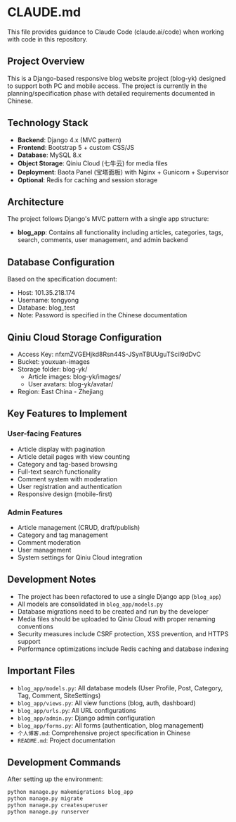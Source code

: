 # CLAUDE.md

This file provides guidance to Claude Code (claude.ai/code) when working with code in this repository.

## Project Overview

This is a Django-based responsive blog website project (blog-yk) designed to support both PC and mobile access. The project is currently in the planning/specification phase with detailed requirements documented in Chinese.

## Technology Stack

- **Backend**: Django 4.x (MVC pattern)
- **Frontend**: Bootstrap 5 + custom CSS/JS
- **Database**: MySQL 8.x
- **Object Storage**: Qiniu Cloud (七牛云) for media files
- **Deployment**: Baota Panel (宝塔面板) with Nginx + Gunicorn + Supervisor
- **Optional**: Redis for caching and session storage

## Architecture

The project follows Django's MVC pattern with a single app structure:
- **blog_app**: Contains all functionality including articles, categories, tags, search, comments, user management, and admin backend

## Database Configuration

Based on the specification document:
- Host: 101.35.218.174
- Username: tongyong
- Database: blog_test
- Note: Password is specified in the Chinese documentation

## Qiniu Cloud Storage Configuration

- Access Key: nfxmZVGEHjkd8Rsn44S-JSynTBUUguTScil9dDvC
- Bucket: youxuan-images
- Storage folder: blog-yk/
  - Article images: blog-yk/images/
  - User avatars: blog-yk/avatar/
- Region: East China - Zhejiang

## Key Features to Implement

### User-facing Features
- Article display with pagination
- Article detail pages with view counting
- Category and tag-based browsing
- Full-text search functionality
- Comment system with moderation
- User registration and authentication
- Responsive design (mobile-first)

### Admin Features
- Article management (CRUD, draft/publish)
- Category and tag management
- Comment moderation
- User management
- System settings for Qiniu Cloud integration

## Development Notes

- The project has been refactored to use a single Django app (`blog_app`)
- All models are consolidated in `blog_app/models.py` 
- Database migrations need to be created and run by the developer
- Media files should be uploaded to Qiniu Cloud with proper renaming conventions
- Security measures include CSRF protection, XSS prevention, and HTTPS support
- Performance optimizations include Redis caching and database indexing

## Important Files

- `blog_app/models.py`: All database models (User Profile, Post, Category, Tag, Comment, SiteSettings)
- `blog_app/views.py`: All view functions (blog, auth, dashboard)
- `blog_app/urls.py`: All URL configurations
- `blog_app/admin.py`: Django admin configuration
- `blog_app/forms.py`: All forms (authentication, blog management)
- `个人博客.md`: Comprehensive project specification in Chinese
- `README.md`: Project documentation

## Development Commands

After setting up the environment:
```bash
python manage.py makemigrations blog_app
python manage.py migrate
python manage.py createsuperuser
python manage.py runserver
```
